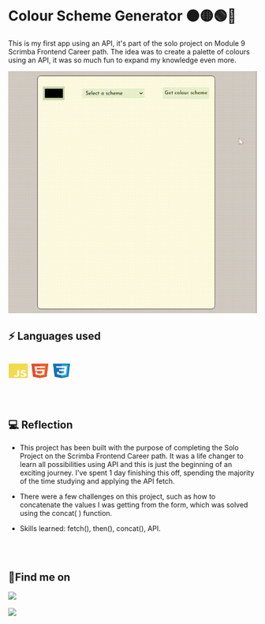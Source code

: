 # Colour Scheme Generator 🟠🟡🟢🔵

This is my first app using an API, it's part of the solo project on Module 9 Scrimba Frontend Career path. The idea was to create a palette of colours using an API, it was so much fun to expand my knowledge even more.


[<img src="images\colour-scheme-generator.gif">](https://alansouza7.github.io/colour-scheme-generator/)



## ⚡ Languages used


<div style="display: inline_block"><br>

 <img align="center" alt="Js" height="30" width="40" src="https://raw.githubusercontent.com/devicons/devicon/master/icons/javascript/javascript-plain.svg">

 <img align="center" alt="HTML" height="30" width="40" src="https://raw.githubusercontent.com/devicons/devicon/master/icons/html5/html5-original.svg">

 <img align="center" alt="CSS" height="30" width="40" src="https://raw.githubusercontent.com/devicons/devicon/master/icons/css3/css3-original.svg">

</div>


<br>

<br>

<br>


## 💻 Reflection


- This project has been built with the purpose of completing the Solo Project on the Scrimba Frontend Career path. It was a life changer to learn all possibilities using API and this is just the beginning of an exciting journey. I've spent 1 day finishing this off, spending the majority of the time studying and applying the API fetch.


- There were a few challenges on this project, such as how to concatenate the values I was getting from the form, which was solved using the concat( ) function.


- Skills learned: fetch(), then(), concat(), API.

<br>

<br>


## 📸Find me on


 <a href="https://instagram.com/alansouzaa7" target="_blank"><img src="https://img.shields.io/badge/-Instagram-%23E4405F?style=for-the-badge&logo=instagram&logoColor=white" target="_blank"></a>

<a href="https://www.linkedin.com/in/alan-souza-uk/" target="_blank"><img src="https://img.shields.io/badge/-LinkedIn-%230077B5?style=for-the-badge&logo=linkedin&logoColor=white" target="_blank"></a>
